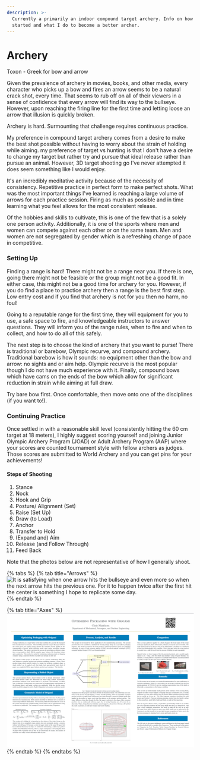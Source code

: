 ```yaml
---
description: >-
  Currently a primarily an indoor compound target archery. Info on how to get
  started and what I do to become a better archer.
---
```


# Archery

Toxon - Greek for bow and arrow

Given the prevalence of archery in movies, books, and other media, every character who picks up a bow and fires an arrow seems to be a natural crack shot, every time. That seems to rub off on all of their viewers in a sense of confidence that every arrow will find its way to the bullseye. However, upon reaching the firing line  for the first time and letting loose an arrow that illusion is quickly broken.&#x20;

Archery is hard. Surmounting that challenge requires continuous practice.

My preference in compound target archery comes from a desire to make the best shot possible without having to worry about the strain of holding while aiming.  my preference of target vs hunting is that I don't have a desire to change my target but rather try and pursue that ideal release rather than pursue an animal. However, 3D target shooting go I've never attempted it does seem something like I would enjoy.

It's an incredibly meditative activity because of the necessity of consistency. Repetitive practice in perfect form to make perfect shots. What was the most important things I've learned is reaching a large volume of arrows for each practice session.  Firing as much as possible and in time learning what you feel allows for the most consistent release. &#x20;

Of the hobbies and skills to cultivate, this is one of the few that is a solely one person activity. Additionally, it is one of the sports where men and women can compete against each other or on the same team. Men and women are not segregated by gender which is a refreshing change of pace in competitive.&#x20;

### Setting Up

Finding a range is hard! There might not be a range near you. If there is one, going there might not be feasible or the group might not be a good fit. In either case, this might not be a good time for archery for you. However, if you do find a place to practice archery then a range is the best first step. Low entry cost and if you find that archery is not for you then no harm, no foul!&#x20;

Going to a reputable range for the first time, they will equipment for you to use, a safe space to fire, and knowledgeable instructors to answer questions. They will inform you of the range rules, when to fire and when to collect, and how to do all of this safely.&#x20;

The next step is to choose the kind of archery that you want to purse! There is traditional or barebow, Olympic recurve, and compound archery. Traditional barebow is how it sounds: no equipment other than the bow and arrow: no sights and or aim help. Olympic recurve is the most popular though I do not have much experience with it. Finally, compound bows which have cams on the ends of the bow which allow for significant reduction in strain while aiming at full draw.&#x20;

Try bare bow first. Once comfortable, then move onto one of the disciplines (if you want to!). &#x20;

### Continuing Practice

Once settled in with a reasonable skill level (consistently hitting the 60 cm target at 18 meters), I highly suggest scoring yourself and joining Junior Olympic Archery Program (JOAD) or Adult Archery Program (AAP) where your scores are counted tournament style with fellow archers as judges. Those scores are submitted to World Archery and you can get pins for your achievements!

#### Steps of Shooting&#x20;

1. Stance
2. Nock
3. Hook and Grip
4. Posture/ Alignment (Set)
5. Raise (Set Up)
6. Draw (to Load)
7. Anchor
8. Transfer to Hold
9. (Expand and) Aim
10. Release (and Follow Through)
11. Feed Back

Note that the photos below are not representative of how I generally shoot.&#x20;

{% tabs %}
{% tab title="Arrows" %}
![It is satisfying when one arrow hits the bullseye and even more so when the next arrow hits the previous one. For it to happen twice after the first hit the center is something I hope to replicate some day. ](<../.gitbook/assets/image (5) (1).png>)
{% endtab %}

{% tab title="Axes" %}
![Many axes had their handles ruined to get these two to stick like that](<../.gitbook/assets/image (4) (1).png>)
{% endtab %}
{% endtabs %}

